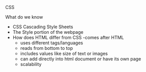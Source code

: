 CSS

What do we know
- CSS Cascading Style Sheets
- The Style portion of the webpage
- How does HTML differ from CSS
    -comes after HTML
    - uses different tags/languages
    - reads from bottom to top
    - includes values like size of text or images
    - can add directly into html document or have its own page
    - scalability